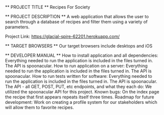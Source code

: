 ** PROJECT TITLE **
Recipes For Society

** PROJECT DESCRIPTION **
A web application that allows the user to search through a database of recipes and filter them using a variety of parameters.

Project Link: https://glacial-spire-62201.herokuapp.com/

** TARGET BROWSERS **
Our target browsers include desktops and iOS


** DEVELOPER MANUAL **
How to install application and all dependencies: Everything needed to run the application is included in the files turned in. The API is spoonacular. 
How to run application on a server: Everything needed to run the application is included in the files turned in. The API is spoonacular. 
How to run tests written for software: Everything needed to run the application is included in the files turned in. The API is spoonacular. 
The API - all GET, POST, PUT, etc endpoints, and what they each do: We utilized the spoonacular API for this project. 
Known bugs: On the index page the recipe that first appears repeats itself three times. 
Roadmap for future development: Work on creating a profile system for our stakeholders which will allow them to favorite recipes. 
